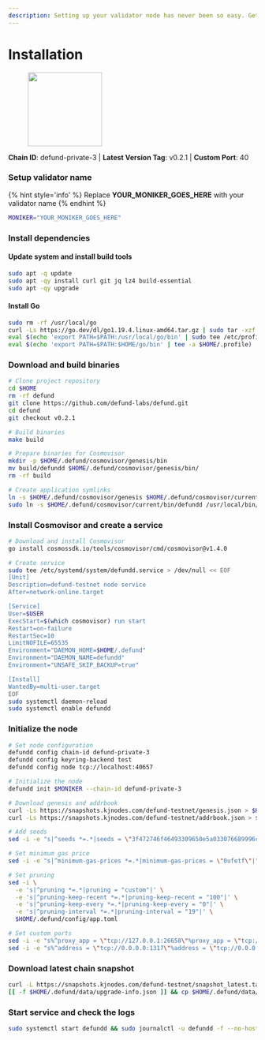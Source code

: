 ```yaml
---
description: Setting up your validator node has never been so easy. Get your validator running in minutes by following step by step instructions.
---
```


# Installation

<figure><img src="https://raw.githubusercontent.com/kj89/testnet_manuals/main/pingpub/logos/defund.png" width="150" alt=""><figcaption></figcaption></figure>

**Chain ID**: defund-private-3 | **Latest Version Tag**: v0.2.1 | **Custom Port**: 40

### Setup validator name

{% hint style='info' %}
Replace **YOUR_MONIKER_GOES_HERE** with your validator name
{% endhint %}

```bash
MONIKER="YOUR_MONIKER_GOES_HERE"
```

### Install dependencies

#### Update system and install build tools

```bash
sudo apt -q update
sudo apt -qy install curl git jq lz4 build-essential
sudo apt -qy upgrade
```

#### Install Go

```bash
sudo rm -rf /usr/local/go
curl -Ls https://go.dev/dl/go1.19.4.linux-amd64.tar.gz | sudo tar -xzf - -C /usr/local
eval $(echo 'export PATH=$PATH:/usr/local/go/bin' | sudo tee /etc/profile.d/golang.sh)
eval $(echo 'export PATH=$PATH:$HOME/go/bin' | tee -a $HOME/.profile)
```

### Download and build binaries

```bash
# Clone project repository
cd $HOME
rm -rf defund
git clone https://github.com/defund-labs/defund.git
cd defund
git checkout v0.2.1

# Build binaries
make build

# Prepare binaries for Cosmovisor
mkdir -p $HOME/.defund/cosmovisor/genesis/bin
mv build/defundd $HOME/.defund/cosmovisor/genesis/bin/
rm -rf build

# Create application symlinks
ln -s $HOME/.defund/cosmovisor/genesis $HOME/.defund/cosmovisor/current
sudo ln -s $HOME/.defund/cosmovisor/current/bin/defundd /usr/local/bin/defundd
```

### Install Cosmovisor and create a service

```bash
# Download and install Cosmovisor
go install cosmossdk.io/tools/cosmovisor/cmd/cosmovisor@v1.4.0

# Create service
sudo tee /etc/systemd/system/defundd.service > /dev/null << EOF
[Unit]
Description=defund-testnet node service
After=network-online.target

[Service]
User=$USER
ExecStart=$(which cosmovisor) run start
Restart=on-failure
RestartSec=10
LimitNOFILE=65535
Environment="DAEMON_HOME=$HOME/.defund"
Environment="DAEMON_NAME=defundd"
Environment="UNSAFE_SKIP_BACKUP=true"

[Install]
WantedBy=multi-user.target
EOF
sudo systemctl daemon-reload
sudo systemctl enable defundd
```

### Initialize the node

```bash
# Set node configuration
defundd config chain-id defund-private-3
defundd config keyring-backend test
defundd config node tcp://localhost:40657

# Initialize the node
defundd init $MONIKER --chain-id defund-private-3

# Download genesis and addrbook
curl -Ls https://snapshots.kjnodes.com/defund-testnet/genesis.json > $HOME/.defund/config/genesis.json
curl -Ls https://snapshots.kjnodes.com/defund-testnet/addrbook.json > $HOME/.defund/config/addrbook.json

# Add seeds
sed -i -e "s|^seeds *=.*|seeds = \"3f472746f46493309650e5a033076689996c8881@defund-testnet.rpc.kjnodes.com:40659\"|" $HOME/.defund/config/config.toml

# Set minimum gas price
sed -i -e "s|^minimum-gas-prices *=.*|minimum-gas-prices = \"0ufetf\"|" $HOME/.defund/config/app.toml

# Set pruning
sed -i \
  -e 's|^pruning *=.*|pruning = "custom"|' \
  -e 's|^pruning-keep-recent *=.*|pruning-keep-recent = "100"|' \
  -e 's|^pruning-keep-every *=.*|pruning-keep-every = "0"|' \
  -e 's|^pruning-interval *=.*|pruning-interval = "19"|' \
  $HOME/.defund/config/app.toml

# Set custom ports
sed -i -e "s%^proxy_app = \"tcp://127.0.0.1:26658\"%proxy_app = \"tcp://127.0.0.1:40658\"%; s%^laddr = \"tcp://127.0.0.1:26657\"%laddr = \"tcp://127.0.0.1:40657\"%; s%^pprof_laddr = \"localhost:6060\"%pprof_laddr = \"localhost:40060\"%; s%^laddr = \"tcp://0.0.0.0:26656\"%laddr = \"tcp://0.0.0.0:40656\"%; s%^prometheus_listen_addr = \":26660\"%prometheus_listen_addr = \":40660\"%" $HOME/.defund/config/config.toml
sed -i -e "s%^address = \"tcp://0.0.0.0:1317\"%address = \"tcp://0.0.0.0:40317\"%; s%^address = \":8080\"%address = \":40080\"%; s%^address = \"0.0.0.0:9090\"%address = \"0.0.0.0:40090\"%; s%^address = \"0.0.0.0:9091\"%address = \"0.0.0.0:40091\"%; s%^address = \"0.0.0.0:8545\"%address = \"0.0.0.0:40545\"%; s%^ws-address = \"0.0.0.0:8546\"%ws-address = \"0.0.0.0:40546\"%" $HOME/.defund/config/app.toml
```

### Download latest chain snapshot

```bash
curl -L https://snapshots.kjnodes.com/defund-testnet/snapshot_latest.tar.lz4 | tar -Ilz4 -xf - -C $HOME/.defund
[[ -f $HOME/.defund/data/upgrade-info.json ]] && cp $HOME/.defund/data/upgrade-info.json $HOME/.defund/cosmovisor/genesis/upgrade-info.json
```

### Start service and check the logs

```bash
sudo systemctl start defundd && sudo journalctl -u defundd -f --no-hostname -o cat
```
